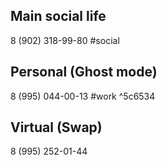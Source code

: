 ## Main social life
8 (902) 318-99-80 #social
## Personal (Ghost mode)
8 (995) 044-00-13 #work ^5c6534
## Virtual (Swap)
8 (995) 252-01-44